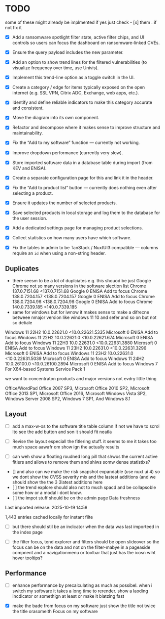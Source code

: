 # TODO

some of these might already be implmented if yes just check - [x] them . if not fix it 


- [x] Add a ransomware spotlight filter state, active filter chips, and UI controls so users can focus the dashboard on ransomware-linked CVEs.
- [x] Ensure the query payload includes the new parameter.
- [x] Add an option to show trend lines for the filtered vulnerabilities (to visualize frequency over time, use Univis).
- [x] Implement this trend-line option as a toggle switch in the UI.

- [x] Create a category / edge for items typically exposed on the open internet (e.g. SSL VPN, Citrix ADC, Exchange, web apps, etc.).
- [x] Identify and define reliable indicators to make this category accurate and consistent.

- [x] Move the diagram into its own component.
- [x] Refactor and decompose where it makes sense to improve structure and maintainability.

- [x] Fix the “Add to my software” function — currently not working.
- [x] Improve dropdown performance (currently very slow).
- [x] Store imported software data in a database table during import (from KEV and ENISA).
- [x] Create a separate configuration page for this and link it in the header.

- [x] Fix the “Add to product list” button — currently does nothing even after selecting a product.
- [x] Ensure it updates the number of selected products.
- [x] Save selected products in local storage and log them to the database for the user session.
- [x] Add a dedicated settings page for managing product selections.
- [x] Collect statistics on how many users have which software.

- [x] Fix the tables in admin to be TanStack / NuxtUI3 compatible — columns require an `id` when using a non-string header.


## Duplicates
- there seesm to be a lot of duplciates e.g. this shouod be just Google Chrome not so many versions in the software slection list
Chrome 137.0.7151.68 <137.0.7151.68	Google	0	ENISA	Add to focus
Chrome 138.0.7204.157 <138.0.7204.157	Google	0	ENISA	Add to focus
Chrome 138.0.7204.96 <138.0.7204.96	Google	0	ENISA	Add to focus
Chrome 140.0.7339.185 <140.0.7339.185
- same for windows but for iwnow it makes sense to make a difrecne betweee nmajor version like windows 11 10 and sefer and so on but not so detiale

Windows 11 22H2 10.0.22621.0 <10.0.22621.5335	Microsoft	0	ENISA	Add to focus
Windows 11 22H2 10.0.22621.0 <10.0.22621.674	Microsoft	0	ENISA	Add to focus
Windows 11 22H3 10.0.22631.0 <10.0.22631.3880	Microsoft	0	ENISA	Add to focus
Windows 11 23H2 10.0.22631.0 <10.0.22631.3296	Microsoft	0	ENISA	Add to focus
Windows 11 23H2 10.0.22631.0 <10.0.22631.5039	Microsoft	0	ENISA	Add to focus
Windows 11 24H2 10.0.26100.0 <10.0.26100.2894	Microsoft	0	ENISA	Add to focus
Windows 7 For X64-based Systems Service Pack 1

we want to concentraton products and major versions not evdry little thing

Office/WordPad Office 2007 SP3, Microsoft Office 2010 SP2, Microsoft Office 2013 SP1, Microsoft Office 2016, Microsoft Windows Vista SP2, Windows Server 2008 SP2, Windows 7 SP1, And Windows 8.1	

## Layout
- [ ] add a max-w-xs to the software title table column if not we have to scrol lto see the add button and son it should fit neatla

- [ ] Revise the layout especiall the fitlering stuff. it seems to me it takes too much space aawafr om show ign the actually results
- [ ] can weh show a floating roudned long pill that shwos the current active fitlers and allows to remove them and shiws somw dense statistixs?
- [] and also can we make the risk snapshot expandable (use nuxt ui 4) so we dont show  the CVSS severity mix
 and the lastest additions (and we should show the the 3 3latest additions here 
- [ ] the trend explore should also not to much spacd and be collapsoble some how or a modal i dont know. 
- [ ] the impot stuff should be on the admin page Data freshness

Last imported release: 2025-10-19 14:58

1,443 entries cached locally for instant filte
- [ ] but there should stil be an indicator when the data was last importeed in the index page
- [ ] the filter focus, tend explorer and filters should be open slideover so the focus can be on the data and not on the filter-mabye in a pageaside compnent and a navigationmenu  or toolbar that just has the icosn wiht hover tooltips?


## Performance

- [ ] enhance performance by precalculating as much as possibel. when i switch my software it takes a long time to rerender. show a laoding incdicator or somethign at least or make it blatzing fast 
- [x] make the bade from focus on my software just show the title not twice the title orasomeith Focus on my software

